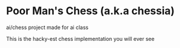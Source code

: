 # Poor Man's Chess (a.k.a chessia)
ai/chess project made for ai class

This is the hacky-est chess implementation you will ever see
